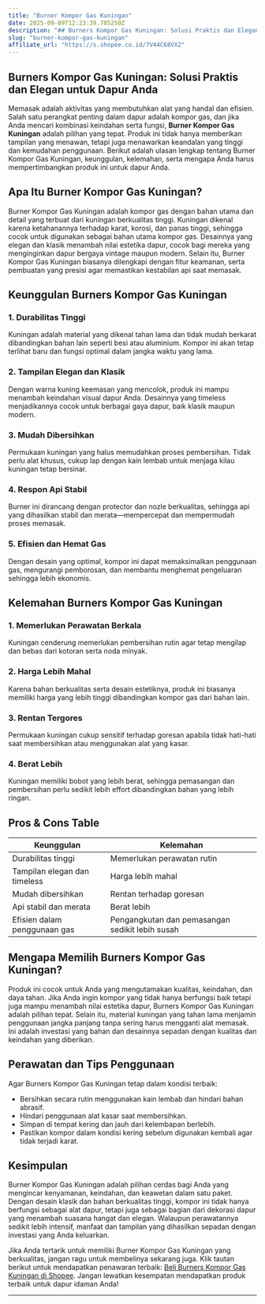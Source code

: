 ```yaml
---
title: "Burner Kompor Gas Kuningan"
date: 2025-09-09T12:23:39.785250Z
description: "## Burners Kompor Gas Kuningan: Solusi Praktis dan Elegan untuk Dapur Anda..."
slug: "burner-kompor-gas-kuningan"
affiliate_url: "https://s.shopee.co.id/7V44C68VX2"
---
```

## Burners Kompor Gas Kuningan: Solusi Praktis dan Elegan untuk Dapur Anda

Memasak adalah aktivitas yang membutuhkan alat yang handal dan efisien. Salah satu perangkat penting dalam dapur adalah kompor gas, dan jika Anda mencari kombinasi keindahan serta fungsi, **Burner Kompor Gas Kuningan** adalah pilihan yang tepat. Produk ini tidak hanya memberikan tampilan yang menawan, tetapi juga menawarkan keandalan yang tinggi dan kemudahan penggunaan. Berikut adalah ulasan lengkap tentang Burner Kompor Gas Kuningan, keunggulan, kelemahan, serta mengapa Anda harus mempertimbangkan produk ini untuk dapur Anda.

## Apa Itu Burner Kompor Gas Kuningan?

Burner Kompor Gas Kuningan adalah kompor gas dengan bahan utama dan detail yang terbuat dari kuningan berkualitas tinggi. Kuningan dikenal karena ketahanannya terhadap karat, korosi, dan panas tinggi, sehingga cocok untuk digunakan sebagai bahan utama kompor gas. Desainnya yang elegan dan klasik menambah nilai estetika dapur, cocok bagi mereka yang menginginkan dapur bergaya vintage maupun modern. Selain itu, Burner Kompor Gas Kuningan biasanya dilengkapi dengan fitur keamanan, serta pembuatan yang presisi agar memastikan kestabilan api saat memasak.

## Keunggulan Burners Kompor Gas Kuningan

### 1. Durabilitas Tinggi
Kuningan adalah material yang dikenal tahan lama dan tidak mudah berkarat dibandingkan bahan lain seperti besi atau aluminium. Kompor ini akan tetap terlihat baru dan fungsi optimal dalam jangka waktu yang lama.

### 2. Tampilan Elegan dan Klasik
Dengan warna kuning keemasan yang mencolok, produk ini mampu menambah keindahan visual dapur Anda. Desainnya yang timeless menjadikannya cocok untuk berbagai gaya dapur, baik klasik maupun modern.

### 3. Mudah Dibersihkan
Permukaan kuningan yang halus memudahkan proses pembersihan. Tidak perlu alat khusus, cukup lap dengan kain lembab untuk menjaga kilau kuningan tetap bersinar.

### 4. Respon Api Stabil
Burner ini dirancang dengan protector dan nozle berkualitas, sehingga api yang dihasilkan stabil dan merata—mempercepat dan mempermudah proses memasak.

### 5. Efisien dan Hemat Gas
Dengan desain yang optimal, kompor ini dapat memaksimalkan penggunaan gas, mengurangi pemborosan, dan membantu menghemat pengeluaran sehingga lebih ekonomis.

## Kelemahan Burners Kompor Gas Kuningan

### 1. Memerlukan Perawatan Berkala
Kuningan cenderung memerlukan pembersihan rutin agar tetap mengilap dan bebas dari kotoran serta noda minyak.

### 2. Harga Lebih Mahal
Karena bahan berkualitas serta desain estetiknya, produk ini biasanya memiliki harga yang lebih tinggi dibandingkan kompor gas dari bahan lain.

### 3. Rentan Tergores
Permukaan kuningan cukup sensitif terhadap goresan apabila tidak hati-hati saat membersihkan atau menggunakan alat yang kasar.

### 4. Berat Lebih
Kuningan memiliki bobot yang lebih berat, sehingga pemasangan dan pembersihan perlu sedikit lebih effort dibandingkan bahan yang lebih ringan.

## Pros & Cons Table

| Keunggulan                         | Kelemahan                          |
|-------------------------------------|-----------------------------------|
| Durabilitas tinggi                | Memerlukan perawatan rutin       |
| Tampilan elegan dan timeless     | Harga lebih mahal                |
| Mudah dibersihkan                | Rentan terhadap goresan          |
| Api stabil dan merata             | Berat lebih                     |
| Efisien dalam penggunaan gas      | Pengangkutan dan pemasangan sedikit lebih susah |

## Mengapa Memilih Burners Kompor Gas Kuningan?

Produk ini cocok untuk Anda yang mengutamakan kualitas, keindahan, dan daya tahan. Jika Anda ingin kompor yang tidak hanya berfungsi baik tetapi juga mampu menambah nilai estetika dapur, Burners Kompor Gas Kuningan adalah pilihan tepat. Selain itu, material kuningan yang tahan lama menjamin penggunaan jangka panjang tanpa sering harus mengganti alat memasak. Ini adalah investasi yang bahan dan desainnya sepadan dengan kualitas dan keindahan yang diberikan.

## Perawatan dan Tips Penggunaan

Agar Burners Kompor Gas Kuningan tetap dalam kondisi terbaik:
- Bersihkan secara rutin menggunakan kain lembab dan hindari bahan abrasif.
- Hindari penggunaan alat kasar saat membersihkan.
- Simpan di tempat kering dan jauh dari kelembapan berlebih.
- Pastikan kompor dalam kondisi kering sebelum digunakan kembali agar tidak terjadi karat.

## Kesimpulan

Burner Kompor Gas Kuningan adalah pilihan cerdas bagi Anda yang mengincar kenyamanan, keindahan, dan keawetan dalam satu paket. Dengan desain klasik dan bahan berkualitas tinggi, kompor ini tidak hanya berfungsi sebagai alat dapur, tetapi juga sebagai bagian dari dekorasi dapur yang menambah suasana hangat dan elegan. Walaupun perawatannya sedikit lebih intensif, manfaat dan tampilan yang dihasilkan sepadan dengan investasi yang Anda keluarkan.

Jika Anda tertarik untuk memiliki Burner Kompor Gas Kuningan yang berkualitas, jangan ragu untuk membelinya sekarang juga. Klik tautan berikut untuk mendapatkan penawaran terbaik: [Beli Burners Kompor Gas Kuningan di Shopee](https://s.shopee.co.id/7V44C68VX2). Jangan lewatkan kesempatan mendapatkan produk terbaik untuk dapur idaman Anda!

---